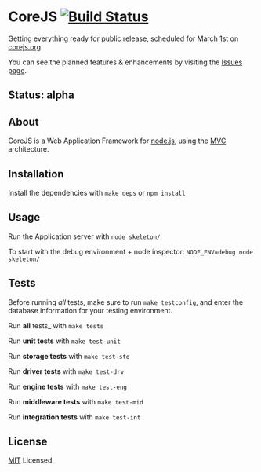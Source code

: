 # CoreJS [![Build Status](https://secure.travis-ci.org/corejs/corejs.png)](http://travis-ci.org/corejs/corejs)

Getting everything ready for public release, scheduled for March 1st on [corejs.org](http://corejs.org).

You can see the planned features & enhancements by visiting the [Issues page](https://github.com/corejs/corejs/issues).

## Status: alpha

## About

CoreJS is a Web Application Framework for [node.js](http://nodejs.org), using the 
[MVC](http://en.wikipedia.org/wiki/Model%E2%80%93view%E2%80%93controller) architecture.

## Installation

Install the dependencies with `make deps` or `npm install`

## Usage

Run the Application server with `node skeleton/`

To start with the debug environment + node inspector: `NODE_ENV=debug node skeleton/`

## Tests

Before running _all_ tests, make sure to run `make testconfig`, and enter the database information
for your testing environment.

Run **all** tests_ with `make tests`

Run **unit tests** with `make test-unit`

Run **storage tests** with `make test-sto`

Run **driver tests** with `make test-drv`

Run **engine tests** with `make test-eng`

Run **middleware tests** with `make test-mid`

Run **integration tests** with `make test-int`

## License

[MIT](http://www.opensource.org/licenses/mit-license.php) Licensed.